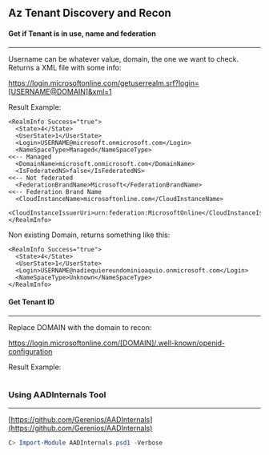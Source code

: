 ## Az Tenant Discovery and Recon

#### Get if Tenant is in use, name and federation
---

Username can be whatever value, domain, the one we want to check. Returns a XML file with some info:

https://login.microsoftonline.com/getuserrealm.srf?login=[USERNAME@DOMAIN]&xml=1

Result Example:
```markup
<RealmInfo Success="true">
  <State>4</State>
  <UserState>1</UserState>
  <Login>USERNAME@microsoft.onmicrosoft.com</Login>
  <NameSpaceType>Managed</NameSpaceType>                              <<-- Managed
  <DomainName>microsoft.onmicrosoft.com</DomainName>
  <IsFederatedNS>false</IsFederatedNS>                                <<-- Not federated
  <FederationBrandName>Microsoft</FederationBrandName>                <<-- Federation Brand Name
  <CloudInstanceName>microsoftonline.com</CloudInstanceName>
  <CloudInstanceIssuerUri>urn:federation:MicrosoftOnline</CloudInstanceIssuerUri>
</RealmInfo>
```
Non existing Domain, returns something like this:
```markup
<RealmInfo Success="true">
  <State>4</State>
  <UserState>1</UserState>
  <Login>USERNAME@nadiequiereundominioaquio.onmicrosoft.com</Login>
  <NameSpaceType>Unknown</NameSpaceType>
</RealmInfo>
```
#### Get Tenant ID
---
Replace DOMAIN with the domain to recon:

https://login.microsoftonline.com/[DOMAIN]/.well-known/openid-configuration

Result Example:
```markup

```

### Using AADInternals Tool
---
[https://github.com/Gerenios/AADInternals](https://github.com/Gerenios/AADInternals)

```powershell
C> Import-Module AADInternals.psd1 -Verbose
```

